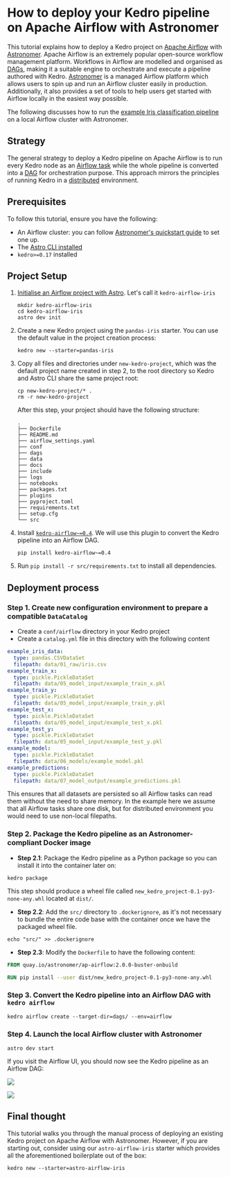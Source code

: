 # How to deploy your Kedro pipeline on Apache Airflow with Astronomer

This tutorial explains how to deploy a Kedro project on [Apache Airflow](https://airflow.apache.org/) with [Astronomer](https://www.astronomer.io/). Apache Airflow is an extremely popular open-source workflow management platform. Workflows in Airflow are modelled and organised as [DAGs](https://en.wikipedia.org/wiki/Directed_acyclic_graph), making it a suitable engine to orchestrate and execute a pipeline authored with Kedro. [Astronomer](https://docs.astronomer.io/astro/install-cli) is a managed Airflow platform which allows users to spin up and run an Airflow cluster easily in production. Additionally, it also provides a set of tools to help users get started with Airflow locally in the easiest way possible.

The following discusses how to run the [example Iris classification pipeline](../get_started/example_project.md) on a local Airflow cluster with Astronomer.

## Strategy

The general strategy to deploy a Kedro pipeline on Apache Airflow is to run every Kedro node as an [Airflow task](https://airflow.apache.org/docs/apache-airflow/stable/concepts/tasks.html) while the whole pipeline is converted into a [DAG](https://airflow.apache.org/docs/apache-airflow/stable/concepts/dags.html) for orchestration purpose. This approach mirrors the principles of running Kedro in a [distributed](distributed.md) environment.

## Prerequisites

To follow this tutorial, ensure you have the following:

* An Airflow cluster: you can follow [Astronomer's quickstart guide](https://docs.astronomer.io/astro/#get-started) to set one up.
* The [Astro CLI installed](https://docs.astronomer.io/astro/install-cli)
* `kedro>=0.17` installed

## Project Setup

1. [Initialise an Airflow project with Astro](https://docs.astronomer.io/astro/create-project). Let's call it `kedro-airflow-iris`

    ```shell
    mkdir kedro-airflow-iris
    cd kedro-airflow-iris
    astro dev init
    ```

2. Create a new Kedro project using the `pandas-iris` starter. You can use the default value in the project creation process:

    ```shell
    kedro new --starter=pandas-iris
    ```

3. Copy all files and directories under `new-kedro-project`, which was the default project name created in step 2, to the root directory so Kedro and Astro CLI share the same project root:

    ```shell
    cp new-kedro-project/* .
    rm -r new-kedro-project
    ```

    After this step, your project should have the following structure:

    ```console
    .
    ├── Dockerfile
    ├── README.md
    ├── airflow_settings.yaml
    ├── conf
    ├── dags
    ├── data
    ├── docs
    ├── include
    ├── logs
    ├── notebooks
    ├── packages.txt
    ├── plugins
    ├── pyproject.toml
    ├── requirements.txt
    ├── setup.cfg
    └── src
    ```

4. Install [`kedro-airflow~=0.4`](https://github.com/kedro-org/kedro-plugins/tree/main/kedro-airflow). We will use this plugin to convert the Kedro pipeline into an Airflow DAG.

    ```shell
    pip install kedro-airflow~=0.4
    ```

5. Run `pip install -r src/requirements.txt` to install all dependencies.

## Deployment process

### Step 1. Create new configuration environment to prepare a compatible `DataCatalog`

* Create a `conf/airflow` directory in your Kedro project
* Create a `catalog.yml` file in this directory with the following content

```yaml
example_iris_data:
  type: pandas.CSVDataSet
  filepath: data/01_raw/iris.csv
example_train_x:
  type: pickle.PickleDataSet
  filepath: data/05_model_input/example_train_x.pkl
example_train_y:
  type: pickle.PickleDataSet
  filepath: data/05_model_input/example_train_y.pkl
example_test_x:
  type: pickle.PickleDataSet
  filepath: data/05_model_input/example_test_x.pkl
example_test_y:
  type: pickle.PickleDataSet
  filepath: data/05_model_input/example_test_y.pkl
example_model:
  type: pickle.PickleDataSet
  filepath: data/06_models/example_model.pkl
example_predictions:
  type: pickle.PickleDataSet
  filepath: data/07_model_output/example_predictions.pkl
```

This ensures that all datasets are persisted so all Airflow tasks can read them without the need to share memory. In the example here we assume that all Airflow tasks share one disk, but for distributed environment you would need to use non-local filepaths.

### Step 2. Package the Kedro pipeline as an Astronomer-compliant Docker image

* **Step 2.1**: Package the Kedro pipeline as a Python package so you can install it into the container later on:

```shell
kedro package
```

This step should produce a wheel file called `new_kedro_project-0.1-py3-none-any.whl` located at `dist/`.

* **Step 2.2**: Add the `src/` directory to `.dockerignore`, as it's not necessary to bundle the entire code base with the container once we have the packaged wheel file.

```shell
echo "src/" >> .dockerignore
```

* **Step 2.3**: Modify the `Dockerfile` to have the following content:

```Dockerfile
FROM quay.io/astronomer/ap-airflow:2.0.0-buster-onbuild

RUN pip install --user dist/new_kedro_project-0.1-py3-none-any.whl
```

### Step 3. Convert the Kedro pipeline into an Airflow DAG with `kedro airflow`

```shell
kedro airflow create --target-dir=dags/ --env=airflow
```

### Step 4. Launch the local Airflow cluster with Astronomer

```shell
astro dev start
```

If you visit the Airflow UI, you should now see the Kedro pipeline as an Airflow DAG:

![](../meta/images/kedro_airflow_dag.png)

![](../meta/images/kedro_airflow_dag_run.png)

## Final thought

This tutorial walks you through the manual process of deploying an existing Kedro project on Apache Airflow with Astronomer. However, if you are starting out, consider using our `astro-airflow-iris` starter which provides all the aforementioned boilerplate out of the box:

```shell
kedro new --starter=astro-airflow-iris
```
